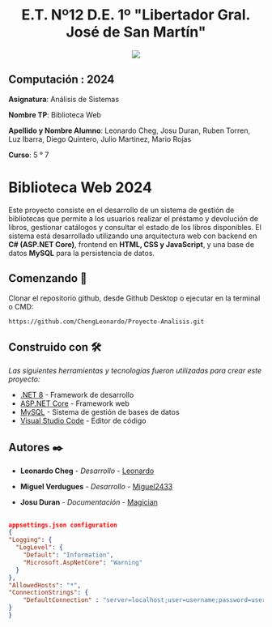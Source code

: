 <h1 align="center"> E.T. Nº12 D.E. 1º "Libertador Gral. José de San Martín" </h1>
<p align="center">
  <img src="https://et12.edu.ar/imgs/et12.svg">
</p>

## Computación : 2024

**Asignatura**: Análisis de Sistemas

**Nombre TP**: Biblioteca Web

**Apellido y Nombre Alumno**: Leonardo Cheg, Josu Duran, Ruben Torren, Luz Ibarra, Diego Quintero, Julio Martinez, Mario Rojas

**Curso**: 5 ° 7

# Biblioteca Web 2024

Este proyecto consiste en el desarrollo de un sistema de gestión de bibliotecas que permite a los usuarios realizar el préstamo y devolución de libros, gestionar catálogos y consultar el estado de los libros disponibles. El sistema está desarrollado utilizando una arquitectura web con backend en **C# (ASP.NET Core)**, frontend en **HTML, CSS y JavaScript**, y una base de datos **MySQL** para la persistencia de datos.

## Comenzando 🚀

Clonar el repositorio github, desde Github Desktop o ejecutar en la terminal o CMD:

```
https://github.com/ChengLeonardo/Proyecto-Analisis.git
```


## Construido con 🛠️

_Las siguientes herramientas y tecnologías fueron utilizadas para crear este proyecto:_

* [.NET 8](https://dotnet.microsoft.com/es-es/download/dotnet/8.0) - Framework de desarrollo
* [ASP.NET Core](https://docs.microsoft.com/es-es/aspnet/core/) - Framework web
* [MySQL](https://www.mysql.com/) - Sistema de gestión de bases de datos
* [Visual Studio Code](https://code.visualstudio.com/) - Editor de código


## Autores ✒️


* **Leonardo Cheg** - *Desarrollo* - [Leonardo](https://github.com/ChengLeonardo)

* **Miguel Verdugues** - *Desarrollo* - [Miguel2433](https://github.com/miguel2433)

* **Josu Duran** - *Documentación* - [Magician](https://github.com/JosuGuzman)

##
  ```json
appsettings.json configuration
{
  "Logging": {
    "LogLevel": {
      "Default": "Information",
      "Microsoft.AspNetCore": "Warning"
    }
  },
  "AllowedHosts": "*",
  "ConnectionStrings": {
      "DefaultConnection" : "server=localhost;user=username;password=userpass;database=5to_Biblioteca"
  }
}
```